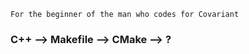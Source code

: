 ```
For the beginner of the man who codes for Covariant
```
### C++  -->  Makefile --> CMake  --> ?
